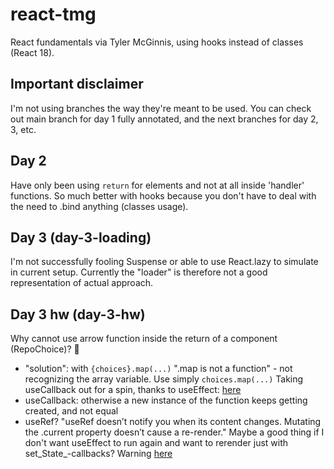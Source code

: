 # react-tmg
React fundamentals via Tyler McGinnis, using hooks instead of classes (React 18).

## Important disclaimer
I'm not using branches the way they're meant to be used. You can check out main branch for day 1 fully annotated, and the next branches for day 2, 3, etc.

## Day 2
Have only been using `return` for elements and not at all inside 'handler' functions.
So much better with hooks because you don't have to deal with the need to .bind anything (classes usage).

## Day 3 (day-3-loading)
I'm not successfully fooling Suspense or able to use React.lazy to simulate in current setup. Currently the "loader" is therefore not a good representation of actual approach.

## Day 3 hw (day-3-hw)
Why cannot use arrow function inside the return of a component (RepoChoice)? 🤔
  - "solution": with `{choices}.map(...)` ".map is not a function" - not recognizing the array variable. Use simply `choices.map(...)`
Taking useCallback out for a spin, thanks to useEffect: [here](https://reactjs.org/docs/hooks-reference.html#usecallback)
  - useCallback: otherwise a new instance of the function keeps getting created, and not equal 
  - useRef? "useRef doesn’t notify you when its content changes. Mutating the .current property doesn’t cause a re-render." Maybe a good thing if I don't want useEffect to run again and want to rerender just with set_State_-callbacks? Warning [here](https://medium.com/@teh_builder/ref-objects-inside-useeffect-hooks-eb7c15198780)
